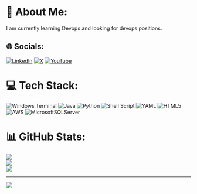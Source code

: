 # 💫 About Me:
I am currently learning Devops and looking for devops positions.


## 🌐 Socials:
[![LinkedIn](https://img.shields.io/badge/LinkedIn-%230077B5.svg?logo=linkedin&logoColor=white)](https://linkedin.com/in/https://www.linkedin.com/in/dumnevijay) [![X](https://img.shields.io/badge/X-black.svg?logo=X&logoColor=white)](https://x.com/https://x.com/vijay_dumne) [![YouTube](https://img.shields.io/badge/YouTube-%23FF0000.svg?logo=YouTube&logoColor=white)](https://youtube.com/@https://youtube.com/@explorethedevops) 

# 💻 Tech Stack:
![Windows Terminal](https://img.shields.io/badge/Windows%20Terminal-%234D4D4D.svg?style=for-the-badge&logo=windows-terminal&logoColor=white) ![Java](https://img.shields.io/badge/java-%23ED8B00.svg?style=for-the-badge&logo=openjdk&logoColor=white) ![Python](https://img.shields.io/badge/python-3670A0?style=for-the-badge&logo=python&logoColor=ffdd54) ![Shell Script](https://img.shields.io/badge/shell_script-%23121011.svg?style=for-the-badge&logo=gnu-bash&logoColor=white) ![YAML](https://img.shields.io/badge/yaml-%23ffffff.svg?style=for-the-badge&logo=yaml&logoColor=151515) ![HTML5](https://img.shields.io/badge/html5-%23E34F26.svg?style=for-the-badge&logo=html5&logoColor=white) ![AWS](https://img.shields.io/badge/AWS-%23FF9900.svg?style=for-the-badge&logo=amazon-aws&logoColor=white) ![MicrosoftSQLServer](https://img.shields.io/badge/Microsoft%20SQL%20Server-CC2927?style=for-the-badge&logo=microsoft%20sql%20server&logoColor=white)
# 📊 GitHub Stats:
![](https://github-readme-stats.vercel.app/api?username=dumnevijay&theme=dark&hide_border=false&include_all_commits=false&count_private=false)<br/>
![](https://github-readme-streak-stats.herokuapp.com/?user=dumnevijay&theme=dark&hide_border=false)<br/>
![](https://github-readme-stats.vercel.app/api/top-langs/?username=dumnevijay&theme=dark&hide_border=false&include_all_commits=false&count_private=false&layout=compact)

---
[![](https://visitcount.itsvg.in/api?id=dumnevijay&icon=0&color=0)](https://visitcount.itsvg.in)

<!-- Proudly created with GPRM ( https://gprm.itsvg.in ) -->
